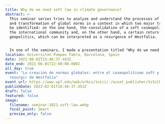 ```yaml
---
title: Why do we need soft law in climate governance?
abstract: >-
  This seminar series tries to analyze and understand the processes of creation
  and transformation of global norms in a context in which two major trends can
  be identified: on the one hand, the consolidation of a soft cosmopolitanism in
  the international community and, on the other hand, a certain return to
  geopolitics, which can be interpreted as a resurgence of Westfalia.


  In one of the seminars, I made a presentation titled "Why do we need soft law in climate governance?" The main findings are: (1) The causes, scope and potential solutions to many international issues are transnational or global. Therefore soft laws offer a more convenient model of norm-making. (2) States (heterogeneity in civilization, culture, political and economic systems) are relevant actors in implementing international norms and mobilizing resources to solve global issues. This does not deny the diversity of the non-state actors or private sectors and their increasingly important functions and roles in norm-making.
location: Universitat Pompeu Fabra, Barcelona, Spain
date: 2021-06-02T15:46:37.443Z
date_end: 2021-06-01T22:00:00.000Z
all_day: true
event: "La creación de normas globales: entre el cosmopolitismo soft y el
  resurgir de Westfalia"
event_url: https://www.upf.edu/web/orbis/inici/-/asset_publisher/SzScCBKxmvZp/content/id/245738342/maximized#.YiTN6HrMIdW
publishDate: 2023-02-01T16:46:37.453Z
draft: false
featured: false
image:
  filename: seminar-2021-soft-law.webp
  focal_point: Smart
  preview_only: false
---
```

